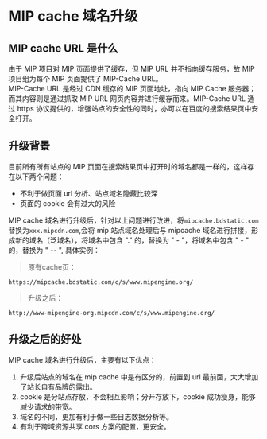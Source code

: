 # MIP cache 域名升级

## MIP cache URL 是什么

由于 MIP 项目对 MIP 页面提供了缓存，但 MIP URL 并不指向缓存服务，故 MIP 项目组为每个 MIP 页面提供了 MIP-Cache URL。    
MIP-Cache URL 是经过 CDN 缓存的 MIP 页面地址，指向 MIP Cache 服务器；而其内容则是通过抓取 MIP URL 网页内容并进行缓存而来。MIP-Cache URL 通过 https 协议提供的，增强站点的安全性的同时，亦可以在百度的搜索结果页中安全打开。     

## 升级背景 

目前所有所有站点的 MIP 页面在搜索结果页中打开时的域名都是一样的，这样存在以下两个问题：
- 不利于做页面 url 分析、站点域名隐藏比较深
- 页面的 cookie 会有过大的风险

MIP cache 域名进行升级后，针对以上问题进行改进，将`mipcache.bdstatic.com`替换为`xxx.mipcdn.com`,会将 mip 站点域名处理后与 mipcache 域名进行拼接，形成新的域名（泛域名），将域名中包含 "." 的，替换为 " - "，将域名中包含 " - " 的，替换为 " -- ",
具体实例：

> 原有cache页：       

```
https://mipcache.bdstatic.com/c/s/www.mipengine.org/

```

> 升级之后： 
     
```
http://www-mipengine-org.mipcdn.com/c/s/www.mipengine.org/

```

## 升级之后的好处  

MIP cache 域名进行升级后，主要有以下优点：
1. 升级后站点的域名在 mip cache 中是有区分的，前置到 url 最前面，大大增加了站长自有品牌的露出。
2. cookie 是分站点存放，不会相互影响；分开存放下，cookie 成功瘦身，能够减少请求的带宽。
3. 域名的不同，更加有利于做一些日志数据分析等。
4. 有利于跨域资源共享 cors 方案的配置，更安全。

